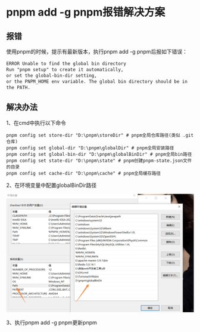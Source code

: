 # pnpm add -g pnpm报错解决方案

## 报错

使用pnpm的时候，提示有最新版本，执行pnpm add -g pnpm后报如下错误：

```
ERROR Unable to find the global bin directory
Run "pnpm setup" to create it automatically, 
or set the global-bin-dir setting, 
or the PNPM_HOME env variable. The global bin directory should be in the PATH.

```

## 解决办法

1、在cmd中执行以下命令

```
pnpm config set store-dir "D:\pnpm\storeDir" # pnpm全局仓库路径(类似 .git 仓库)
pnpm config set global-dir "D:\pnpm\globalDir" # pnpm全局安装路径
pnpm config set global-bin-dir "D:\pnpm\globalBinDir" # pnpm全局bin路径
pnpm config set state-dir "D:\pnpm\state" # pnpm创建pnpm-state.json文件的目录
pnpm config set cache-dir "D:\pnpm\cache" # pnpm全局缓存路径

```

2、在环境变量中配置globalBinDir路径

![Image text](../public/nodeKnowledge/03/01.png)

3、执行pnpm add -g pnpm更新pnpm

